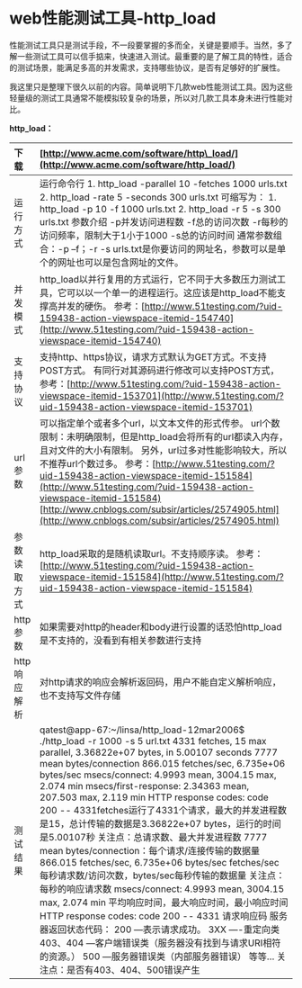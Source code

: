 # web性能测试工具-http\_load

性能测试工具只是测试手段，不一段要掌握的多而全，关键是要顺手。当然，多了解一些测试工具可以信手掂来，快速进入测试。最重要的是了解工具的特性，适合的测试场景，能满足多高的并发需求，支持哪些协议，是否有足够好的扩展性。

我这里只是整理下很久以前的内容。简单说明下几款web性能测试工具。因为这些轻量级的测试工具通常不能模拟较复杂的场景，所以对几款工具本身未进行性能对比。

**http\_load：**

| 下载 | [http://www.acme.com/software/http\_load/](http://www.acme.com/software/http_load/) |
| :--- | :--- |
| 运行方式 | 运行命令行 1. http\_load -parallel 10 -fetches 1000 urls.txt 2. http\_load -rate 5 -seconds 300 urls.txt 可缩写为： 1. http\_load -p 10 -f 1000 urls.txt 2. http\_load -r 5 -s 300 urls.txt 参数介绍 -p并发访问进程数 -f总的访问次数 -r每秒的访问频率，限制大于1小于1000 -s总的访问时间 通常参数组合：-p –f；-r -s urls.txt是你要访问的网址名，参数可以是单个的网址也可以是包含网址的文件。 |
| 并发模式 | http\_load以并行复用的方式运行，它不同于大多数压力测试工具，它可以以一个单一的进程运行。这应该是http\_load不能支撑高并发的硬伤。 参考：[http://www.51testing.com/?uid-159438-action-viewspace-itemid-154740](http://www.51testing.com/?uid-159438-action-viewspace-itemid-154740) |
| 支持协议 | 支持http、https协议，请求方式默认为GET方式。不支持POST方式。 有同行对其源码进行修改可以支持POST方式， 参考：[http://www.51testing.com/?uid-159438-action-viewspace-itemid-153701](http://www.51testing.com/?uid-159438-action-viewspace-itemid-153701) |
| url参数 | 可以指定单个或者多个url，以文本文件的形式传参。 url个数限制：未明确限制，但是http\_load会将所有的url都读入内存，且对文件的大小有限制。 另外，url过多对性能影响较大，所以不推荐url个数过多。 参考：[http://www.51testing.com/?uid-159438-action-viewspace-itemid-151584](http://www.51testing.com/?uid-159438-action-viewspace-itemid-151584) [http://www.cnblogs.com/subsir/articles/2574905.html](http://www.cnblogs.com/subsir/articles/2574905.html) |
| 参数读取方式 | http\_load采取的是随机读取url。不支持顺序读。 参考：[http://www.51testing.com/?uid-159438-action-viewspace-itemid-151584](http://www.51testing.com/?uid-159438-action-viewspace-itemid-151584) |
| http参数 | 如果需要对http的header和body进行设置的话恐怕http\_load是不支持的，没看到有相关参数进行支持 |
| http响应解析 | 对http请求的响应会解析返回码，用户不能自定义解析响应，也不支持写文件存储 |
| 测试结果 | qatest@app-67:~/linsa/http\_load-12mar2006$ ./http\_load -r 1000 -s 5 url.txt 4331 fetches, 15 max parallel, 3.36822e+07 bytes, in 5.00107 seconds 7777 mean bytes/connection 866.015 fetches/sec, 6.735e+06 bytes/sec msecs/connect: 4.9993 mean, 3004.15 max, 2.074 min msecs/first-response: 2.34363 mean, 207.503 max, 2.119 min HTTP response codes: code 200 -- 4331fetches运行了4331个请求，最大的并发进程数是15，总计传输的数据是3.36822e+07 bytes，运行的时间是5.00107秒 关注点：总请求数、最大并发进程数 7777 mean bytes/connection：每个请求/连接传输的数据量 866.015 fetches/sec, 6.735e+06 bytes/sec fetches/sec每秒请求数/访问次数，bytes/sec每秒传输的数据量 关注点：每秒的响应请求数 msecs/connect: 4.9993 mean, 3004.15 max, 2.074 min 平均响应时间，最大响应时间，最小响应时间 HTTP response codes: code 200 -- 4331 请求响应码 服务器返回状态代码： 200 —表示请求成功。 3XX —-重定向类 403、404 —客户端错误类（服务器没有找到与请求URI相符的资源。） 500 —服务器错误类（内部服务器错误） 等等… 关注点：是否有403、404、500错误产生 |



